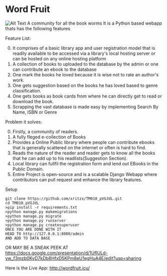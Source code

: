 # Word Fruit
![Alt Text](https://media.giphy.com/media/Y4tGH6dz3EIvpxaLkp/giphy.gif)
A community for all the book worms
It is a Python based webapp thats has the following features

Feature List:

0) It comprises of a basic library app and user registration model that is readily available to be accessed via a 
  library's local hosting server or can be hosted on any online hosting platform
1) A collection of books to uploaded to the database by the admin or one can contribute an ebook to the database
2) One mark the books he loved because it is wise not to rate an author's work.
3) One gets suggestion based on the books he has loved based to genre classification.
4) One gets books as book cards from where he can directly get to read or download the book.
5) Scrapping the vast database is made easy by implementing Search By Name, ISBN or Genre

Problem it solves:

0) Firstly, a community of readers.
1) A fully fleged e-collection of Books
2) Provides a Online Public library where people can contribute ebooks that is generally scattered on the internet or often is hard to find.
3) Reads the nature of the reader and reader gets to know all the books that he can add up to his readlists(Suggestion Section).
4) Local library can fullfil the registration form and lend out EBooks in the Public Domain.
5) Entire Project is open-source and is a scalable Django Webapp where contributors can pull request and enhance the library features.


Setup
```
git clone https://github.com/xritzx/TM010_pVGJdL.git
cd TM010_pVGJdL
>pip install -r requirements.txt
>python manage.py makemigrations
>python manage.py migrate
>python manage.py runserver 
>python manage.py createsuperuser
ONCE YOU ARE DONE WITH IT
HEAD TO http://127.0.0.1:8000/admin
AND ADD TO DATA BASE
```

OR MAY BE A SNEAK PEEK AT
https://docs.google.com/presentation/d/1UflULd-yw_f3mzb0KvD7kDb8HfxD5KPm8eU1egHuA4E/edit?usp=sharing

Here is the Live App: http://wordfruit.icu/
